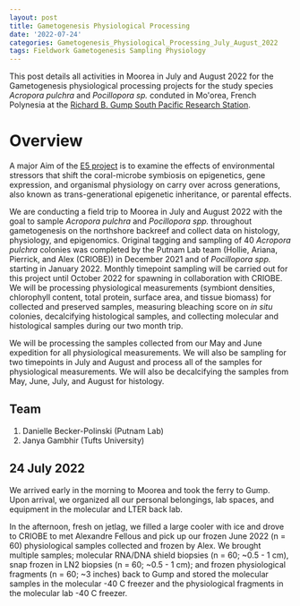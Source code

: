 ```yaml
---
layout: post
title: Gametogenesis Physiological Processing
date: '2022-07-24'
categories: Gametogenesis_Physiological_Processing_July_August_2022
tags: Fieldwork Gametogenesis Sampling Physiology
---
```

This post details all activities in Moorea in July and August 2022 for the Gametogenesis physiological processing projects for the study species *Acropora pulchra* and *Pocillopora sp.* conduted in Mo'orea, French Polynesia at the [Richard B. Gump South Pacific Research Station](https://www.moorea.berkeley.edu/user-guide/rates-and-fees).  

# Overview  

A major Aim of the [E5 project](https://e5coral.org/) is to examine the effects of environmental stressors that shift the coral-microbe symbiosis on epigenetics, gene expression, and organismal physiology on carry over across generations, also known as trans-generational epigenetic inheritance, or parental effects.

We are conducting a field trip to Moorea in July and August 2022 with the goal to sample *Acropora pulchra* and *Pocillopora spp.* throughout gametogenesis on the northshore backreef and collect data on histology, physiology, and epigenomics. Original tagging and sampling of 40 *Acropora pulchra* colonies was completed by the Putnam Lab team (Hollie, Ariana, Pierrick, and Alex (CRIOBE)) in December 2021 and of *Pocillopora spp.* starting in January 2022. Monthly timepoint sampling will be carried out for this project until October 2022 for spawning in collaboration with CRIOBE. We will be processing physiological measurements (symbiont densities, chlorophyll content, total protein, surface area, and tissue biomass) for collected and preserved samples, measuring bleaching score on *in situ* colonies, decalcifying histological samples, and collecting molecular and histological samples during our two month trip.

We will be processing the samples collected from our May and June expedition for all physiological measurements. We will also be sampling for two timepoints in July and August and process all of the samples for physiological measurements. We will also be decalcifying the samples from May, June, July, and August for histology.

## Team
1. Danielle Becker-Polinski (Putnam Lab)
2. Janya Gambhir (Tufts University)

## 24 July 2022

We arrived early in the morning to Moorea and took the ferry to Gump. Upon arrival, we organized all our personal belongings, lab spaces, and equipment in the molecular and LTER back lab. 

In the afternoon, fresh on jetlag, we filled a large cooler with ice and drove to CRIOBE to met Alexandre Fellous and pick up our frozen June 2022 (n = 60) physiological samples collected and frozen by Alex. We brought multiple samples; molecular RNA/DNA shield biopsies (n = 60; ~0.5 - 1 cm),  snap frozen in LN2 biopsies (n = 60; ~0.5 - 1 cm); and frozen physiological fragments (n = 60; ~3 inches) back to Gump and stored the molecular samples in the molecular -40 C freezer and the physiological fragments in the molecular lab -40 C freezer. 


